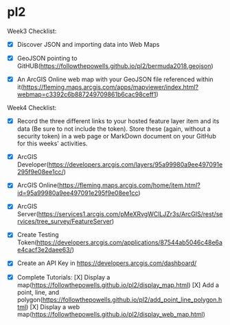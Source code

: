 # pl2

Week3 Checklist:
- [X] Discover JSON and importing data into Web Maps 
- [X] GeoJSON pointing to GitHUB(https://followthepowells.github.io/pl2/bermuda2018.geojson)
- [X] An ArcGIS Online web map with your GeoJSON file referenced within it(https://fleming.maps.arcgis.com/apps/mapviewer/index.html?webmap=c3392c6b887249709861b6cac98ceff1)


Week4 Checklist:
- [X] Record the three different links to your hosted feature layer item and its data (Be sure to not include the token). Store these (again, without a security token) in a web page or MarkDown document on your GitHub for this weeks' activities.
- [X] ArcGIS Developer(https://developers.arcgis.com/layers/95a99980a9ee497091e295f9e08ee1cc/)
- [X] ArcGIS Online(https://fleming.maps.arcgis.com/home/item.html?id=95a99980a9ee497091e295f9e08ee1cc)
- [X] ArcGIS Server(https://services1.arcgis.com/pMeXRvgWClLJZr3s/ArcGIS/rest/services/tree_survey/FeatureServer) 
- [X] Create Testing Token(https://developers.arcgis.com/applications/87544ab5046c48e6ae4cacf3e2daee63/)
- [X] Create an API Key in https://developers.arcgis.com/dashboard/
- [X] Complete Tutorials:
      [X] Display a map(https://followthepowells.github.io/pl2/display_map.html)
      [X] Add a point, line, and polygon(https://followthepowells.github.io/pl2/add_point_line_polygon.html)
      [X] Display a web map(https://followthepowells.github.io/pl2/display_web_map.html)
      
